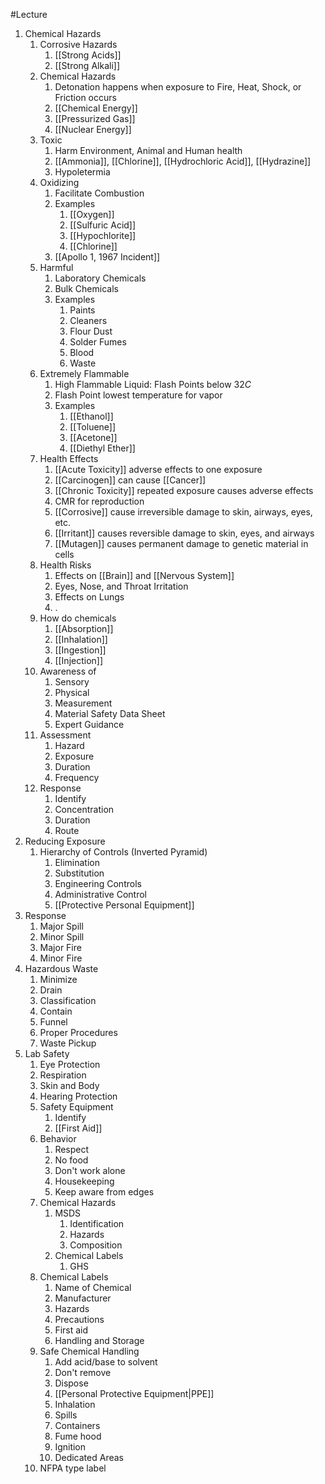 #Lecture 
1. Chemical Hazards
	1. Corrosive Hazards
		1. [[Strong Acids]]
		2. [[Strong Alkali]]
	2. Chemical Hazards
		1. Detonation happens when exposure to Fire, Heat, Shock, or Friction occurs
		2. [[Chemical Energy]]
		3. [[Pressurized Gas]]
		4. [[Nuclear Energy]]
	3. Toxic
		1. Harm Environment, Animal and Human health
		2. [[Ammonia]], [[Chlorine]], [[Hydrochloric Acid]], [[Hydrazine]]
		3. Hypoletermia
	4. Oxidizing
		1. Facilitate Combustion
		2. Examples
			1. [[Oxygen]]
			2. [[Sulfuric Acid]]
			3. [[Hypochlorite]]
			4. [[Chlorine]]
		3. [[Apollo 1, 1967 Incident]]
	5. Harmful
		1. Laboratory Chemicals
		2. Bulk Chemicals
		3. Examples
			1. Paints
			2. Cleaners
			3. Flour Dust
			4. Solder Fumes
			5. Blood
			6. Waste
	6. Extremely Flammable
		1. High Flammable Liquid: Flash Points below $32C$
		2. Flash Point lowest temperature for vapor
		3. Examples
			1. [[Ethanol]]
			2. [[Toluene]]
			3. [[Acetone]]
			4. [[Diethyl Ether]]
	7. Health Effects
		1. [[Acute Toxicity]] adverse effects to one exposure
		2. [[Carcinogen]] can cause [[Cancer]]
		3. [[Chronic Toxicity]] repeated exposure causes adverse effects
		4. CMR for reproduction
		5. [[Corrosive]] cause irreversible damage to skin, airways, eyes, etc.
		6. [[Irritant]] causes reversible damage to skin, eyes, and airways
		7. [[Mutagen]] causes permanent damage to genetic material in cells
	8. Health Risks
		1. Effects on [[Brain]] and [[Nervous System]]
		2. Eyes, Nose, and Throat Irritation
		3. Effects on Lungs
		4. .
	9. How do chemicals
		1. [[Absorption]]
		2. [[Inhalation]]
		3. [[Ingestion]]
		4. [[Injection]]
	10. Awareness of 
		1. Sensory
		2. Physical
		3. Measurement
		4. Material Safety Data Sheet
		5. Expert Guidance
	11. Assessment
		1. Hazard
		2. Exposure
		3. Duration
		4. Frequency
	12. Response
		1. Identify
		2. Concentration
		3. Duration
		4. Route
2. Reducing Exposure
	1. Hierarchy of Controls (Inverted Pyramid)
		1. Elimination
		2. Substitution
		3. Engineering Controls
		4. Administrative Control
		5. [[Protective Personal Equipment]]
3. Response
	1. Major Spill
	2. Minor Spill
	3. Major Fire
	4. Minor Fire
4. Hazardous Waste
	1. Minimize
	2. Drain
	3. Classification
	4. Contain
	5. Funnel
	6. Proper Procedures
	7. Waste Pickup
5. Lab Safety
	1. Eye Protection
	2. Respiration
	3. Skin and Body
	4. Hearing Protection
	5. Safety Equipment
		1. Identify
		2. [[First Aid]]
	6. Behavior
		1. Respect
		2. No food
		3. Don't work alone
		4. Housekeeping
		5. Keep aware from edges
	7. Chemical Hazards
		1. MSDS
			1. Identification
			2. Hazards
			3. Composition
		2. Chemical Labels
			1. GHS
	8. Chemical Labels
		1. Name of Chemical
		2. Manufacturer
		3. Hazards
		4. Precautions
		5. First aid
		6. Handling and Storage
	9. Safe Chemical Handling
		1. Add acid/base to solvent
		2. Don't remove
		3. Dispose
		4. [[Personal Protective Equipment|PPE]]
		5. Inhalation
		6. Spills
		7. Containers
		8. Fume hood
		9. Ignition
		10. Dedicated Areas
	10. NFPA type label